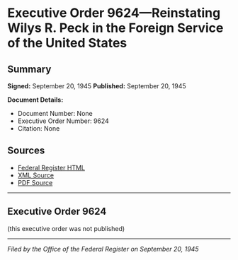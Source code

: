 # Executive Order 9624—Reinstating Wilys R. Peck in the Foreign Service of the United States

## Summary

**Signed:** September 20, 1945
**Published:** September 20, 1945

**Document Details:**
- Document Number: None
- Executive Order Number: 9624
- Citation: None

## Sources
- [Federal Register HTML](https://www.presidency.ucsb.edu/documents/executive-order-9624-reinstating-wilys-r-peck-the-foreign-service-the-united-states)
- [XML Source](None)
- [PDF Source](None)

---

## Executive Order 9624

(this executive order was not published)

---

*Filed by the Office of the Federal Register on September 20, 1945*
